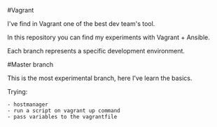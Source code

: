 #Vagrant

I've find in Vagrant one of the best dev team's tool.

In this repository you can find my experiments with Vagrant + Ansible.

Each branch represents a specific development environment.

#Master branch

This is the most experimental branch, here I've learn the basics.

Trying:

    - hostmanager
    - run a script on vagrant up command
    - pass variables to the vagrantfile
